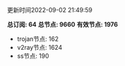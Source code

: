 更新时间2022-09-02 21:49:59

**总订阅: 64**
**总节点: 9660**
**有效节点: 1976**
- trojan节点: 162
- v2ray节点: 1624
- ss节点: 190
